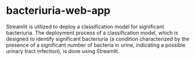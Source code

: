 # bacteriuria-web-app
Streamlit is utilized to deploy a classification model for significant bacteriuria.
The deployment process of a classification model, which is designed to identify significant bacteriuria (a condition characterized by the presence of a significant number of bacteria in urine, indicating a possible urinary tract infection), is done using Streamlit.
